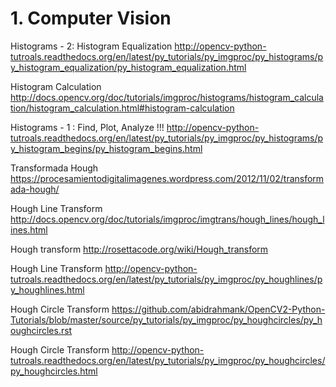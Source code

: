 # 1. Computer Vision

Histograms - 2: Histogram Equalization
http://opencv-python-tutroals.readthedocs.org/en/latest/py_tutorials/py_imgproc/py_histograms/py_histogram_equalization/py_histogram_equalization.html

Histogram Calculation
http://docs.opencv.org/doc/tutorials/imgproc/histograms/histogram_calculation/histogram_calculation.html#histogram-calculation

Histograms - 1 : Find, Plot, Analyze !!!
http://opencv-python-tutroals.readthedocs.org/en/latest/py_tutorials/py_imgproc/py_histograms/py_histogram_begins/py_histogram_begins.html

Transformada Hough 
https://procesamientodigitalimagenes.wordpress.com/2012/11/02/transformada-hough/

Hough Line Transform
http://docs.opencv.org/doc/tutorials/imgproc/imgtrans/hough_lines/hough_lines.html

Hough transform
http://rosettacode.org/wiki/Hough_transform

Hough Line Transform
http://opencv-python-tutroals.readthedocs.org/en/latest/py_tutorials/py_imgproc/py_houghlines/py_houghlines.html

Hough Circle Transform
https://github.com/abidrahmank/OpenCV2-Python-Tutorials/blob/master/source/py_tutorials/py_imgproc/py_houghcircles/py_houghcircles.rst

Hough Circle Transform
http://opencv-python-tutroals.readthedocs.org/en/latest/py_tutorials/py_imgproc/py_houghcircles/py_houghcircles.html


